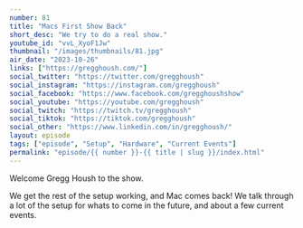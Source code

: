 ```yaml
---
number: 81
title: "Macs First Show Back"
short_desc: "We try to do a real show."
youtube_id: "vvL_XyoF1Jw"
thumbnail: "/images/thumbnails/81.jpg"
air_date: "2023-10-26"
links: ["https://gregghoush.com/"]
social_twitter: "https://twitter.com/gregghoush"
social_instagram: "https://instagram.com/gregghoush"
social_facebook: "https://www.facebook.com/gregghoushshow"
social_youtube: "https://youtube.com/gregghoush"
social_twitch: "https://twitch.tv/gregghoush"
social_tiktok: "https://tiktok.com/gregghoush"
social_other: "https://www.linkedin.com/in/gregghoush/"
layout: episode
tags: ["episode", "Setup", "Hardware", "Current Events"]
permalink: "episode/{{ number }}-{{ title | slug }}/index.html"
---
```


Welcome Gregg Housh to the show.

We get the rest of the setup working, and Mac comes back! We talk through a lot of the setup for whats to come in the future, and about a few current events.
